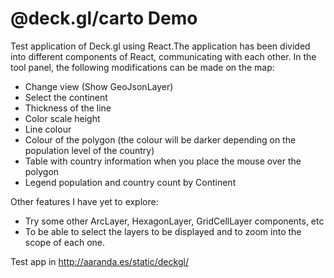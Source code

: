 # @deck.gl/carto Demo

Test application of Deck.gl using React.The application has been divided into different components of React, communicating with each other. In the tool panel, the following modifications can be made on the map:

* Change view (Show GeoJsonLayer)
* Select the continent 
* Thickness of the line
* Color scale height
* Line colour
* Colour of the polygon (the colour will be darker depending on the population level of the country)
* Table with country information when you place the mouse over the polygon
* Legend population and country count by Continent
  
Other features I have yet to explore:

* Try some other ArcLayer, HexagonLayer, GridCellLayer components, etc
* To be able to select the layers to be displayed and to zoom into the scope of each one.


Test app in http://aaranda.es/static/deckgl/
